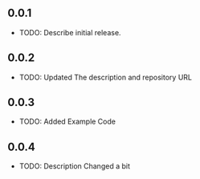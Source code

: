 ## 0.0.1

- TODO: Describe initial release.

## 0.0.2

- TODO: Updated The description and repository URL

## 0.0.3

- TODO: Added Example Code

## 0.0.4

- TODO: Description Changed a bit
